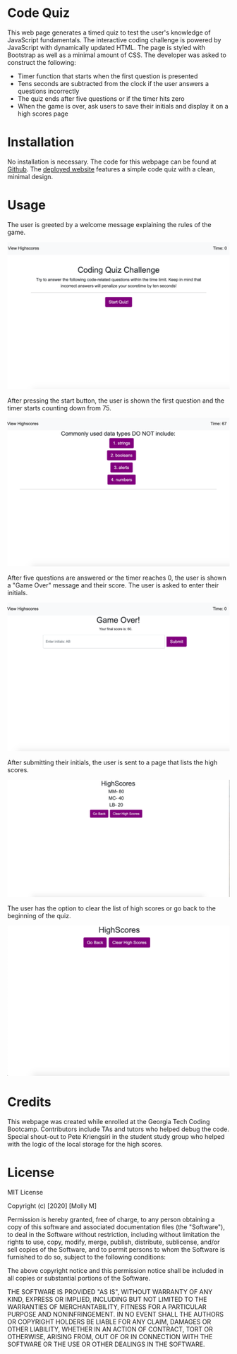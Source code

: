 # Code Quiz

This web page generates a timed quiz to test the user's knowledge of JavaScript fundamentals. The interactive coding challenge is powered by JavaScript with dynamically updated HTML. The page is styled with Bootstrap as well as a minimal amount of CSS. The developer was asked to construct the following: 

* Timer function that starts when the first question is presented
* Tens seconds are subtracted from the clock if the user answers a questions incorrectly
* The quiz ends after five questions or if the timer hits zero
* When the game is over, ask users to save their initials and display it on a high scores page

# Installation
No installation is necessary. The code for this webpage can be found at [Github](https://github.com/mollymccollumwx/code-quiz). The [deployed website](https://mollymccollumwx.github.io/code-quiz/) features a simple code quiz with a clean, minimal design. 

# Usage
The user is greeted by a welcome message explaining the rules of the game. 

![Start Page](./images/homepage.png)

After pressing the start button, the user is shown the first question and the timer starts counting down from 75.

![First Question Page](./images/questions-one.png)

After five questions are answered or the timer reaches 0, the user is shown a "Game Over" message and their score. The user is asked to enter their initials. 

![Game Over Page](./images/gameover.png)

After submitting their initials, the user is sent to a page that lists the high scores. 

![High Scores Page](./images/highscores-list.png)

The user has the option to clear the list of high scores or go back to the beginning of the quiz. 

![Cleared High Scores Page](./images/highscores-clear.png)


# Credits

This webpage was created while enrolled at the Georgia Tech Coding Bootcamp. Contributors include TAs and tutors who helped debug the code. Special shout-out to Pete Kriengsiri in the student study group who helped with the logic of the local storage for the high scores. 


# License 

MIT License

Copyright (c) [2020] [Molly M]

Permission is hereby granted, free of charge, to any person obtaining a copy of this software and associated documentation files (the "Software"), to deal in the Software without restriction, including without limitation the rights to use, copy, modify, merge, publish, distribute, sublicense, and/or sell copies of the Software, and to permit persons to whom the Software is furnished to do so, subject to the following conditions:

The above copyright notice and this permission notice shall be included in all copies or substantial portions of the Software.

THE SOFTWARE IS PROVIDED "AS IS", WITHOUT WARRANTY OF ANY KIND, EXPRESS OR IMPLIED, INCLUDING BUT NOT LIMITED TO THE WARRANTIES OF MERCHANTABILITY, FITNESS FOR A PARTICULAR PURPOSE AND NONINFRINGEMENT. IN NO EVENT SHALL THE AUTHORS OR COPYRIGHT HOLDERS BE LIABLE FOR ANY CLAIM, DAMAGES OR OTHER LIABILITY, WHETHER IN AN ACTION OF CONTRACT, TORT OR OTHERWISE, ARISING FROM, OUT OF OR IN CONNECTION WITH THE SOFTWARE OR THE USE OR OTHER DEALINGS IN THE SOFTWARE.


